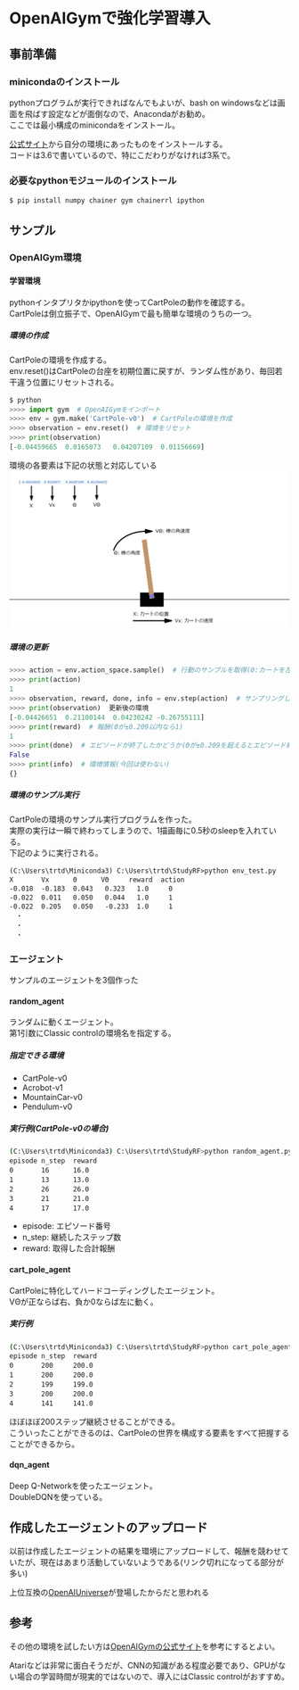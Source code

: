 # OpenAIGymで強化学習導入

## 事前準備

### minicondaのインストール

pythonプログラムが実行できればなんでもよいが、bash on windowsなどは画面を飛ばす設定などが面倒なので、Anacondaがお勧め。  
ここでは最小構成のminicondaをインストール。

[公式サイト](https://conda.io/miniconda.html)から自分の環境にあったものをインストールする。  
コードは3.6で書いているので、特にこだわりがなければ3系で。

### 必要なpythonモジュールのインストール

~~~
$ pip install numpy chainer gym chainerrl ipython
~~~

## サンプル

### OpenAIGym環境

#### 学習環境

pythonインタプリタかipythonを使ってCartPoleの動作を確認する。  
CartPoleは倒立振子で、OpenAIGymで最も簡単な環境のうちの一つ。

##### 環境の作成

CartPoleの環境を作成する。  
env.reset()はCartPoleの台座を初期位置に戻すが、ランダム性があり、毎回若干違う位置にリセットされる。

~~~python
$ python
>>>> import gym  # OpenAIGymをインポート
>>>> env = gym.make('CartPole-v0')  # CartPoleの環境を作成
>>>> observation = env.reset()  # 環境をリセット
>>>> print(observation)
[-0.04459665  0.0165073   0.04207109  0.01156669]
~~~

環境の各要素は下記の状態と対応している
![CartPole_state](https://github.com/trtd56/StudyRF/blob/master/pict/CartPole_state.png)

##### 環境の更新

~~~python
>>>> action = env.action_space.sample()  # 行動のサンプルを取得(0:カートを左へ移動/1:カートを右へ移動)
>>>> print(action)
1
>>>> observation, reward, done, info = env.step(action)  # サンプリングした行動で環境を更新
>>>> print(observation)  更新後の環境
[-0.04426651  0.21100144  0.04230242 -0.26755111]
>>>> print(reward)  # 報酬(Θが±0.209以内なら1)
1
>>>> print(done)  # エピソードが終了したかどうか(Θが±0.209を超えるとエピソード終了)
False
>>>> print(info)  # 環境情報(今回は使わない)
{}
~~~

##### 環境のサンプル実行

CartPoleの環境のサンプル実行プログラムを作った。  
実際の実行は一瞬で終わってしまうので、1描画毎に0.5秒のsleepを入れている。  
下記のように実行される。

~~~
(C:\Users\trtd\Miniconda3) C:\Users\trtd\StudyRF>python env_test.py
X       Vx      Θ      VΘ     reward  action
-0.018  -0.183  0.043   0.323   1.0     0
-0.022  0.011   0.050   0.044   1.0     1
-0.022  0.205   0.050   -0.233  1.0     1
　・
　・
　・
~~~

### エージェント

サンプルのエージェントを3個作った

#### random_agent

ランダムに動くエージェント。  
第1引数にClassic controlの環境名を指定する。

##### 指定できる環境
- CartPole-v0
- Acrobot-v1
- MountainCar-v0
- Pendulum-v0

##### 実行例(CartPole-v0の場合)

~~~bash
(C:\Users\trtd\Miniconda3) C:\Users\trtd\StudyRF>python random_agent.py CartPole-v0
episode n_step  reward
0       16      16.0
1       13      13.0
2       26      26.0
3       21      21.0
4       17      17.0
~~~

- episode: エピソード番号
- n_step: 継続したステップ数
- reward: 取得した合計報酬

#### cart_pole_agent

CartPoleに特化してハードコーディングしたエージェント。  
VΘが正ならば右、負か0ならば左に動く。

##### 実行例

~~~bash
(C:\Users\trtd\Miniconda3) C:\Users\trtd\StudyRF>python cart_pole_agent.py
episode n_step  reward
0       200     200.0
1       200     200.0
2       199     199.0
3       200     200.0
4       141     141.0
~~~

ほぼほぼ200ステップ継続させることができる。  
こういったことができるのは、CartPoleの世界を構成する要素をすべて把握することができるから。

#### dqn_agent

Deep Q-Networkを使ったエージェント。  
DoubleDQNを使っている。

## 作成したエージェントのアップロード

以前は作成したエージェントの結果を環境にアップロードして、報酬を競わせていたが、現在はあまり活動していないようである(リンク切れになってる部分が多い)

上位互換の[OpenAIUniverse](https://blog.openai.com/universe/)が登場したからだと思われる

## 参考

その他の環境を試したい方は[OpenAIGymの公式サイト](https://gym.openai.com/envs/)を参考にするとよい。

Atariなどは非常に面白そうだが、CNNの知識がある程度必要であり、GPUがない場合の学習時間が現実的ではないので、導入にはClassic controlがおすすめ。

